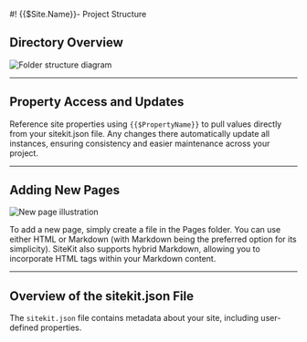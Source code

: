 #! {{$Site.Name}}- Project Structure

## Directory Overview

![Folder structure diagram](assets/folders.png)


----


## Property Access and Updates

Reference site properties using `{{$PropertyName}}` to pull values directly from your sitekit.json file. Any changes there automatically update all instances, ensuring consistency and easier maintenance across your project.


----


## Adding New Pages

![New page illustration](assets/new-page.png)

To add a new page, simply create a file in the Pages folder. You can use either HTML or Markdown (with Markdown being the preferred option for its simplicity). SiteKit also supports hybrid Markdown, allowing you to incorporate HTML tags within your Markdown content.


----


## Overview of the sitekit.json File

The `sitekit.json` file contains metadata about your site, including user-defined properties.
